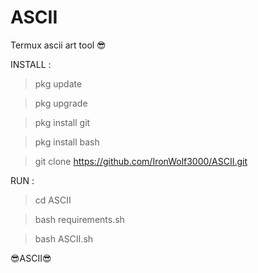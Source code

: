 # ASCII
Termux ascii art tool 😎

INSTALL :

>pkg update 

>pkg upgrade

>pkg install git

>pkg install bash

>git clone https://github.com/IronWolf3000/ASCII.git

RUN :

>cd ASCII

>bash requirements.sh

>bash ASCII.sh

😎ASCII😎
